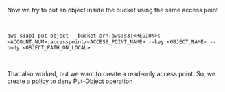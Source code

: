 Now we try to put an object inside the bucket using the same access point

<br/>

`aws s3api put-object --bucket arn:aws:s3:<REGION>:<ACCOUNT_NUM>:accesspoint/<ACCESS_POINT_NAME> --key <OBJECT_NAME> --body <OBJECT_PATH_ON_LOCAL>`

<br/>

That also worked, but we want to create a read-only access point. So, we create a policy to deny Put-Object operation